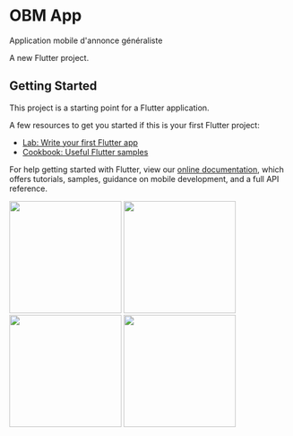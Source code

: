 # OBM App

Application mobile d'annonce généraliste

A new Flutter project.

## Getting Started

This project is a starting point for a Flutter application.

A few resources to get you started if this is your first Flutter project:

- [Lab: Write your first Flutter app](https://flutter.dev/docs/get-started/codelab)
- [Cookbook: Useful Flutter samples](https://flutter.dev/docs/cookbook)

For help getting started with Flutter, view our
[online documentation](https://flutter.dev/docs), which offers tutorials,
samples, guidance on mobile development, and a full API reference.


<img src="https://user-images.githubusercontent.com/33197376/181871108-5eb5d761-317e-4bf8-bd9d-0caa06c38db4.png" width="200" >    <img src="https://user-images.githubusercontent.com/33197376/181871231-f2bd857d-eb9b-40c4-b5b0-661addf15bf6.png" width="200" >    <img src="https://user-images.githubusercontent.com/33197376/181871229-41ccc294-30af-43a0-9b87-2da29c6c63c4.png" width="200" >    <img src="https://user-images.githubusercontent.com/33197376/181871230-313ba22d-2e53-4dc2-a7bb-873978dddd9d.png" width="200" >

